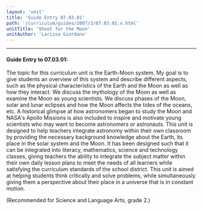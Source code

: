 ```yaml
---
layout: 'unit'
title: 'Guide Entry 07.03.01'
path: '/curriculum/guides/2007/3/07.03.01.x.html'
unitTitle: 'Shoot for the Moon'
unitAuthor: 'Larissa Giordano'
---
```


<body>
<hr/>
 <h4>
  Guide Entry to 07.03.01:
 </h4>
 <p>
  The topic for this curriculum unit is the Earth-Moon system. My goal is to give students an overview of this system and describe different aspects, such as the physical characteristics of the Earth and the Moon as well as how they interact. We discuss the mythology of the Moon as well as examine the Moon as young scientists. We discuss phases of the Moon, solar and lunar eclipses and how the Moon affects the tides of the oceans, etc. A historical glimpse at how astronomers began to study the Moon and NASA's Apollo Missions is also included to inspire and motivate young scientists who may want to become astronomers or astronauts. This unit is designed to help teachers integrate astronomy within their own classroom by providing the necessary background knowledge about the Earth, its place in the solar system and the Moon. It has been designed such that it can be integrated into literacy, mathematics, science and technology classes, giving teachers the ability to integrate the subject matter within their own daily lesson plans to meet the needs of all learners while satisfying the curriculum standards of the school district. This unit is aimed at helping students think critically and solve problems, while simultaneously giving them a perspective about their place in a universe that is in constant motion.
 </p>
<p>
  (Recommended for Science and Language Arts, grade 2.)
 </p>

</body>
